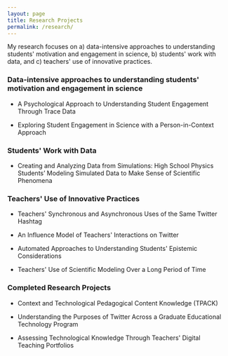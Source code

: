 ```yaml
---
layout: page
title: Research Projects
permalink: /research/
---
```


My research focuses on a) data-intensive approaches to understanding students' motivation and engagement in science, b) students' work with data, and c) teachers' use of innovative practices.

### Data-intensive approaches to understanding students' motivation and engagement in science

* A Psychological Approach to Understanding Student Engagement Through Trace Data

* Exploring Student Engagement in Science with a Person-in-Context Approach

### Students' Work with Data

* Creating and Analyzing Data from Simulations: High School Physics Students’ Modeling Simulated Data to Make Sense of Scientific Phenomena

### Teachers' Use of Innovative Practices

* Teachers' Synchronous and Asynchronous Uses of the Same Twitter Hashtag

* An Influence Model of Teachers' Interactions on Twitter

* Automated Approaches to Understanding Students' Epistemic Considerations

* Teachers' Use of Scientific Modeling Over a Long Period of Time

### Completed Research Projects

* Context and Technological Pedagogical Content Knowledge (TPACK)

* Understanding the Purposes of Twitter Across a Graduate Educational Technology Program

* Assessing Technological Knowledge Through Teachers' Digital Teaching Portfolios